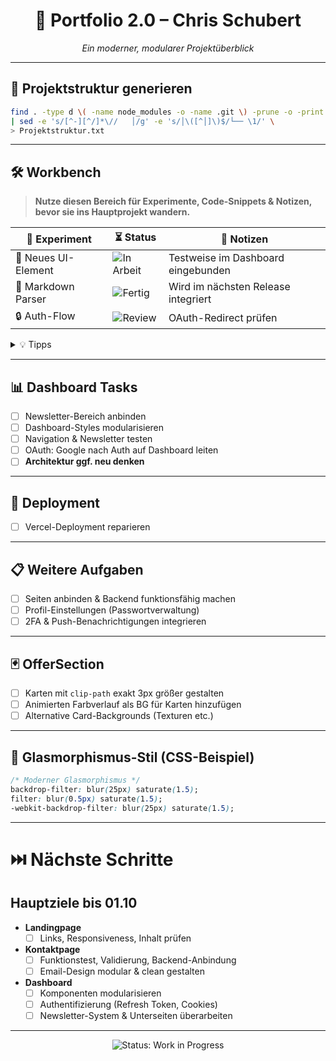 <!-- Modernisiertes, einheitliches README-Layout -->

<div align="center">

# 🚀 Portfolio 2.0 – Chris Schubert

_Ein moderner, modularer Projektüberblick_

</div>

---

## 📁 Projektstruktur generieren

```bash
find . -type d \( -name node_modules -o -name .git \) -prune -o -print \
| sed -e 's/[^-][^/]*\//   │/g' -e 's/│\([^│]\)$/└── \1/' \
> Projektstruktur.txt
```

---

## 🛠️ Workbench

> **Nutze diesen Bereich für Experimente, Code-Snippets & Notizen, bevor sie ins Hauptprojekt wandern.**

<table align="center">
  <thead>
    <tr>
      <th>🚀 Experiment</th>
      <th>⏳ Status</th>
      <th>📝 Notizen</th>
    </tr>
  </thead>
  <tbody>
    <tr>
      <td>🧪 Neues UI-Element</td>
      <td><img src="https://img.shields.io/badge/In%20Arbeit-yellow" alt="In Arbeit"></td>
      <td>Testweise im Dashboard eingebunden</td>
    </tr>
    <tr>
      <td>📝 Markdown Parser</td>
      <td><img src="https://img.shields.io/badge/Fertig-brightgreen" alt="Fertig"></td>
      <td>Wird im nächsten Release integriert</td>
    </tr>
    <tr>
      <td>🔒 Auth-Flow</td>
      <td><img src="https://img.shields.io/badge/Review-orange" alt="Review"></td>
      <td>OAuth-Redirect prüfen</td>
    </tr>
  </tbody>
</table>

<details>
  <summary>💡 Tipps</summary>

  - Nutze diesen Bereich für schnelle Ideen, ohne die Hauptstruktur zu stören.
  - Lösche erledigte Experimente regelmäßig, um Übersicht zu behalten.
</details>

---

## 📊 Dashboard Tasks

- [ ] Newsletter-Bereich anbinden
- [ ] Dashboard-Styles modularisieren
- [ ] Navigation & Newsletter testen
- [ ] OAuth: Google nach Auth auf Dashboard leiten
- [ ] **Architektur ggf. neu denken**

---

## 🚀 Deployment

- [ ] Vercel-Deployment reparieren

---

## 📋 Weitere Aufgaben

- [ ] Seiten anbinden & Backend funktionsfähig machen
- [ ] Profil-Einstellungen (Passwortverwaltung)
- [ ] 2FA & Push-Benachrichtigungen integrieren

---

## 🃏 OfferSection

- [ ] Karten mit `clip-path` exakt 3px größer gestalten
- [ ] Animierten Farbverlauf als BG für Karten hinzufügen
- [ ] Alternative Card-Backgrounds (Texturen etc.)

---

## 🎨 Glasmorphismus-Stil (CSS-Beispiel)

```css
/* Moderner Glasmorphismus */
backdrop-filter: blur(25px) saturate(1.5);
filter: blur(0.5px) saturate(1.5);
-webkit-backdrop-filter: blur(25px) saturate(1.5);
```

---

# ⏭️ Nächste Schritte

## Hauptziele bis 01.10

- **Landingpage**
  - [ ] Links, Responsiveness, Inhalt prüfen
- **Kontaktpage**
  - [ ] Funktionstest, Validierung, Backend-Anbindung
  - [ ] Email-Design modular & clean gestalten
- **Dashboard**
  - [ ] Komponenten modularisieren
  - [ ] Authentifizierung (Refresh Token, Cookies)
  - [ ] Newsletter-System & Unterseiten überarbeiten

---

<div align="center">

<img src="https://img.shields.io/badge/Status-Work%20in%20Progress-blueviolet?style=for-the-badge&logo=github" alt="Status: Work in Progress">

</div>
